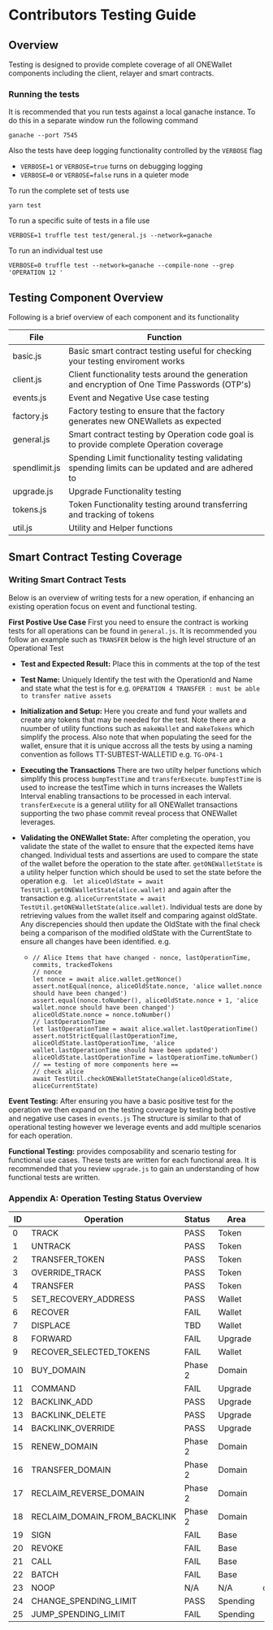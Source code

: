 # Contributors Testing Guide

## Overview
Testing is designed to provide complete coverage of all ONEWallet components including the client, relayer and smart contracts.

### Running the tests
It is recommended that you run tests against a local ganache instance. To do this in a separate window run the following command
```
ganache --port 7545
```

Also the tests have deep logging functionality controlled by the `VERBOSE` flag
* `VERBOSE=1` or `VERBOSE=true` turns on debugging logging
* `VERBOSE=0` or `VERBOSE=false` runs in a quieter mode


To run the complete set of tests use
```
yarn test
```

To run a specific suite of tests in a file use
```
VERBOSE=1 truffle test test/general.js --network=ganache
```

To run an individual test use
```
VERBOSE=0 truffle test --network=ganache --compile-none --grep 'OPERATION 12 '
```

## Testing Component Overview

Following is a brief overview of each component and its functionality

| File          | Function |
| --------------| -------- | 
| basic.js      | Basic smart contract testing useful for checking your testing enviroment works|
| client.js     | Client functionality tests around the generation and encryption of One Time Passwords (OTP's)
| events.js     | Event and Negative Use case testing |
| factory.js    | Factory testing to ensure that the factory generates new ONEWallets as expected |
| general.js    | Smart contract testing by Operation code goal is to provide complete Operation coverage |
| spendlimit.js | Spending Limit functionality testing validating spending limits can be updated and are adhered to |
| upgrade.js    | Upgrade Functionality testing |
| tokens.js     | Token Functionality testing around transferring and tracking of tokens |
| util.js       | Utility and Helper functions |

## Smart Contract Testing Coverage

### Writing Smart Contract Tests

Below is an overview of writing tests for a new operation, if enhancing an existing operation focus on event and functional testing.

**First Postive Use Case** 
First you need to ensure the contract is working tests for all operations can be found in `general.js`. It is recommended you follow an example such as `TRANSFER` below is the high level structure of an Operational Test

* **Test and Expected Result:** Place this in comments at the top of the test

* **Test Name:** Uniquely Identify the test with the OperationId and Name and state what the test is for e.g. `OPERATION 4 TRANSFER : must be able to transfer native assets`

* **Initialization and Setup:** Here you create and fund your wallets and create any tokens that may be needed for the test. Note there are a nuumber of utility functions such as `makeWallet` and `makeTokens` which simplify the process. Also note that when populating the seed for the wallet, ensure that it is unique accross all the tests by using a naming convention as follows
TT-SUBTEST-WALLETID e.g. `TG-OP4-1`

* **Executing the Transactions** There are two utilty helper functions which simplify this process `bumpTestTime` and  `transferExecute`. `bumpTestTime` is used to increase the testTime which in turns increases the Wallets Interval enabling transactions to be processed in each interval. `transferExecute` is a general utility for all ONEWallet transactions supporting the two phase commit reveal process that ONEWallet leverages.

* **Validating the ONEWallet State:** After completing the operation, you validate the state of the wallet to ensure that the expected items have changed. Individual tests and assertions are used to compare the state of the wallet before the operation to the state after. `getONEWalletState` is a utility helper function which should be used to set the state before the operation e.g. ` let aliceOldState = await TestUtil.getONEWalletState(alice.wallet)` and again after the transaction e.g. `aliceCurrentState = await TestUtil.getONEWalletState(alice.wallet)`. Individual tests are done by retrieving values from the wallet itself and comparing against oldState. Any discrepencies should then update the OldState with the final check being a comparison of the modified oldState with the CurrentState to ensure all changes have been identified. e.g.
  * ```
    // Alice Items that have changed - nonce, lastOperationTime, commits, trackedTokens
    // nonce
    let nonce = await alice.wallet.getNonce()
    assert.notEqual(nonce, aliceOldState.nonce, 'alice wallet.nonce should have been changed')
    assert.equal(nonce.toNumber(), aliceOldState.nonce + 1, 'alice wallet.nonce should have been changed')
    aliceOldState.nonce = nonce.toNumber()
    // lastOperationTime
    let lastOperationTime = await alice.wallet.lastOperationTime()
    assert.notStrictEqual(lastOperationTime, aliceOldState.lastOperationTime, 'alice wallet.lastOperationTime should have been updated')
    aliceOldState.lastOperationTime = lastOperationTime.toNumber()
    // == testing of more components here ==
    // check alice
    await TestUtil.checkONEWalletStateChange(aliceOldState, aliceCurrentState)
**Event Testing:** After ensuring you have a basic positive test for the operation we then expand on the testing coverage by testing both postive and negative use cases in `events.js` The structure is similar to that of operational testing however we leverage events and add multiple scenarios for each operation.

**Functional Testing:** provides composability and scenario testing for functional use cases. These tests are written for each functional area. It is recommended that you review `upgrade.js` to gain an understanding of how functional tests are written.
### Appendix A: Operation Testing Status Overview

| ID | Operation                    | Status  | Area     | Notes |
| -- | ---------------------------- | ------- | -------- | ----- | 
| 0	 | TRACK	                    | PASS    | Token    |
| 1	 | UNTRACK 	                    | PASS	  | Token    |
| 2	 | TRANSFER_TOKEN	            | PASS	  | Token    |
| 3	 | OVERRIDE_TRACK	            | PASS	  | Token    |
| 4	 | TRANSFER	                    | PASS	  | Token    | 
| 5	 | SET_RECOVERY_ADDRESS	        | PASS	  | Wallet   |
| 6	 | RECOVER	                    | FAIL	  | Wallet   |
| 7	 | DISPLACE	                    | TBD	  | Wallet   |
| 8	 | FORWARD                      | FAIL    | Upgrade  |
| 9	 | RECOVER_SELECTED_TOKENS	    | FAIL	  | Wallet   |
| 10 | BUY_DOMAIN	                | Phase 2 | Domain   |
| 11 | COMMAND	                    | FAIL    | Upgrade  |
| 12 | BACKLINK_ADD	                | PASS	  | Upgrade  |
| 13 | BACKLINK_DELETE	            | PASS	  | Upgrade  |
| 14 | BACKLINK_OVERRIDE	        | PASS	  | Upgrade  |
| 15 | RENEW_DOMAIN	                | Phase 2 | Domain   |
| 16 | TRANSFER_DOMAIN	            | Phase 2 | Domain   |
| 17 | RECLAIM_REVERSE_DOMAIN       | Phase 2 | Domain   |
| 18 | RECLAIM_DOMAIN_FROM_BACKLINK | Phase 2 | Domain   |
| 19 | SIGN	                        | FAIL	  | Base     |
| 20 | REVOKE                       | FAIL	  | Base     |
| 21 | CALL                         | FAIL	  | Base     |
| 22 | BATCH                        | FAIL	  | Base     |
| 23 | NOOP                         | N/A	  | N/A      | obsolete 
| 24 | CHANGE_SPENDING_LIMIT        | PASS	  | Spending |
| 25 | JUMP_SPENDING_LIMIT          | FAIL	  | Spending | 
